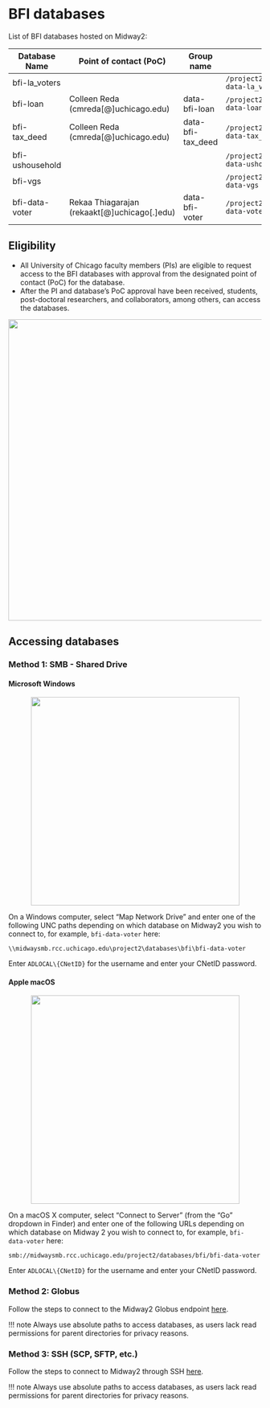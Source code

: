 # BFI databases

List of BFI databases hosted on Midway2: 

|Database Name|Point of contact (PoC)|Group name|Directory|
|---|---|---|---|
|bfi-la_voters|||`/project2/databases/bfi/bfi-data-la_voters`|
|bfi-loan	|Colleen Reda (cmreda[@]uchicago.edu)|data-bfi-loan|`/project2/databases/bfi/bfi-data-loan`|
|bfi-tax_deed|Colleen Reda (cmreda[@]uchicago.edu)|data-bfi-tax_deed|`/project2/databases/bfi/bfi-data-tax_deed`|
|bfi-ushousehold|||`/project2/databases/bfi/bfi-data-ushousehold`|
|bfi-vgs|||`/project2/databases/bfi/bfi-data-vgs`| 
|bfi-data-voter|Rekaa Thiagarajan (rekaakt[@]uchicago[.]edu)|data-bfi-voter| `/project2/databases/bfi/bfi-data-voter` |

## Eligibility

* All University of Chicago faculty members (PIs) are eligible to request access to the BFI databases with approval from the designated point of contact (PoC) for the database.
* After the PI and database’s PoC approval have been received, students, post-doctoral researchers, and collaborators, among others, can access the databases. 

<p align="center">
<img src="../img/databases/request-account-database.png" width="600" />
</p> 

## Accessing databases

### Method 1: SMB - Shared Drive 

#### Microsoft Windows

<p align="center">
<img src="../img/data_management/map_network_drive.png" width="415" />
</p> 

On a Windows computer, select “Map Network Drive” and enter one of the following UNC paths depending on which database on Midway2 you wish to connect to, for example, `bfi-data-voter` here: 

`\\midwaysmb.rcc.uchicago.edu\project2\databases\bfi\bfi-data-voter`

Enter `ADLOCAL\{CNetID}` for the username and enter your CNetID password.

#### Apple macOS

<p align="center">
<img src="../img/data_management/connect_to_server.jpg" width="415" />
</p> 

On a macOS X computer, select “Connect to Server” (from the “Go” dropdown in Finder) and enter one of the following URLs depending on which database on Midway 2 you wish to connect to, for example, `bfi-data-voter` here:

`smb://midwaysmb.rcc.uchicago.edu/project2/databases/bfi/bfi-data-voter`

Enter `ADLOCAL\{CNetID}` for the username and enter your CNetID password.

### Method 2: Globus 
Follow the steps to connect to the Midway2 Globus endpoint [here](https://rcc-uchicago.github.io/user-guide/globus/). 

!!! note 
		Always use absolute paths to access databases, as users lack read permissions for parent directories for privacy reasons. 

### Method 3: SSH (SCP, SFTP, etc.) 
Follow the steps to connect to Midway2 through SSH [here](https://rcc-uchicago.github.io/user-guide/ssh/). 

!!! note 
		Always use absolute paths to access databases, as users lack read permissions for parent directories for privacy reasons. 

